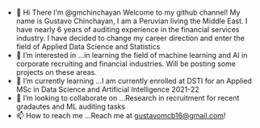 - 👋 Hi There
I’m @gmchinchayan
Welcome to my github channel!
My name is Gustavo Chinchayan, I am a Peruvian living the Middle East. I have nearly 6 years of auditing experience in the financial services industry. I have decided to change my career direction and enter the field of Applied Data Science and Statistics
- 👀 I’m interested in ...in learning the field of machine learning and AI in corporate recruiting and financial industries. Will be posting some projects on these areas.
- 🌱 I’m currently learning ...I am currently enrolled at DSTI for an Applied MSc in Data Science and Artificial Intelligence 2021-22
- 💞️ I’m looking to collaborate on ...Research in recruitment for recent gradautes and ML auditing tasks
- 📫 How to reach me ...Reach me at gustavomcb16@gmail.com!

<!---
gmchinchayan/gmchinchayan is a ✨ special ✨ repository because its `README.md` (this file) appears on your GitHub profile.
You can click the Preview link to take a look at your changes.
--->
